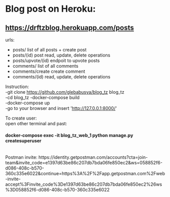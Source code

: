 # Blog post on Heroku:
## https://drftzblog.herokuapp.com/posts <br>
urls: <br>
- posts/ list of all posts + create post<br>
- posts/(id) post read, update, delete operations <br>
- posts/upvote/(id) endpoit to upvote posts <br>
- comments/ list of all comments <br>
- comments/create create comment <br>
- comments/(id) read, update, delete operations <br>

Instruction: <br>
-git clone https://github.com/glebabusya/blog_tz blog_tz<br>
-cd blog_tz
-docker-compose build<br>
-docker-compose up <br>
-go to your browser and insert 'http://127.0.0.1:8000/' <br>

To create user: <br>
open other terminal and past:
#### docker-compose exec -it blog_tz_web_1 python manage.py createsuperuser



<br>
Postman invite:
<a>https://identity.getpostman.com/accounts?cta=join-team&invite_code=e1397d63be86c207db7bda06fe850ec2&ws=058852f6-d086-408c-b570-360c335e6022&continue=https%3A%2F%2Fapp.getpostman.com%2Fweb-invite-accept%3Finvite_code%3De1397d63be86c207db7bda06fe850ec2%26ws%3D058852f6-d086-408c-b570-360c335e6022</a>
<br>

